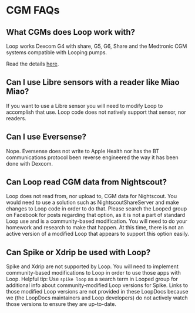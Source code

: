 # CGM FAQs

## What CGMs does Loop work with?

Loop works Dexcom G4 with share, G5, G6, Share and the Medtronic CGM systems
compatible with Looping pumps.

Read the details [here](https://loopkit.github.io/loopdocs/build/step4/).

## Can I use Libre sensors with a reader like Miao Miao?

If you want to use a Libre sensor you will need to modify Loop to accomplish
that use. Loop code does not natively support that sensor, nor readers.

## Can I use Eversense?

Nope. Eversense does not write to Apple Health nor has the BT communications
protocol been reverse engineered the way it has been done with Dexcom.

## Can Loop read CGM data from Nightscout?

Loop does not read from, nor upload to, CGM data for Nightscout. You would need
to use a solution such as NightscoutShareServer and make changes to Loop code in
order to do that. Please search the Looped group on Facebook for posts regarding
that option, as it is not a part of standard Loop use and is a community-based
modification. You will need to do your homework and research to make that
happen. At this time, there is not an active version of a modified Loop that
appears to support this option easily.

## Can Spike or Xdrip be used with Loop?

Spike and Xdrip are not supported by Loop. You will need to implement
community-based modifications to Loop in order to use those apps with Loop.
Helpful tip: Use `spike loop` as a search term in Looped group for additional
info about community-modified Loop versions for Spike. Links to those modified
Loop versions are not provided in these LoopDocs because we (the LoopDocs
maintainers and Loop developers) do not actively watch those versions to ensure
they are up-to-date.
